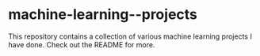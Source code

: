 # machine-learning--projects
This repository contains a collection of various machine learning projects I have done. Check out the README for more.
